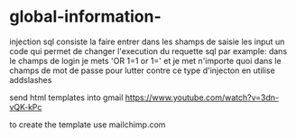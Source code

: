 # global-information-
injection sql consiste la faire entrer dans les shamps de saisie les input  un code qui permet de changer l'execution du 
requette sql par example: dans le champs de login je mets 'OR 1=1 or 1=' et je met n'importe quoi dans le champs de mot de passe
 pour lutter contre ce type d'injecton en utilise addslashes
 
 
 
 send html templates into gmail 
 https://www.youtube.com/watch?v=3dn-vQK-kPc
 
 to create the template use 
 mailchimp.com
